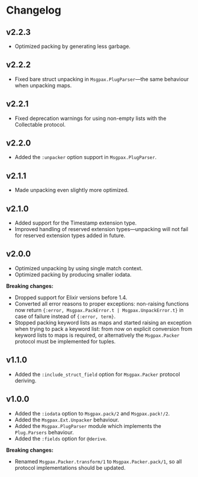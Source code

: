 # Changelog

## v2.2.3

* Optimized packing by generating less garbage.

## v2.2.2

* Fixed bare struct unpacking in `Msgpax.PlugParser`—the same behaviour when unpacking maps.

## v2.2.1

* Fixed deprecation warnings for using non-empty lists with the Collectable protocol.

## v2.2.0

* Added the `:unpacker` option support in `Msgpax.PlugParser`.

## v2.1.1

* Made unpacking even slightly more optimized.

## v2.1.0

* Added support for the Timestamp extension type.
* Improved handling of reserved extension types—unpacking will not fail for reserved extension types added in future.

## v2.0.0

* Optimized unpacking by using single match context.
* Optimized packing by producing smaller iodata.

__Breaking changes:__

* Dropped support for Elixir versions before 1.4.
* Converted all error reasons to proper exceptions: non-raising functions now return `{:error, Msgpax.PackError.t | Msgpax.UnpackError.t}` in case of failure instead of `{:error, term}`.
* Stopped packing keyword lists as maps and started raising an exception when trying to pack a keyword list: from now on explicit conversion from keyword lists to maps is required, or alternatively the `Msgpax.Packer` protocol must be implemented for tuples.

## v1.1.0

* Added the `:include_struct_field` option for `Msgpax.Packer` protocol deriving.

## v1.0.0

* Added the `:iodata` option to `Msgpax.pack/2` and `Msgpax.pack!/2`.
* Added the `Msgpax.Ext.Unpacker` behaviour.
* Added the `Msgpax.PlugParser` module which implements the `Plug.Parsers` behaviour.
* Added the `:fields` option for `@derive`.

__Breaking changes:__

* Renamed `Msgpax.Packer.transform/1` to `Msgpax.Packer.pack/1`, so all protocol
  implementations should be updated.
